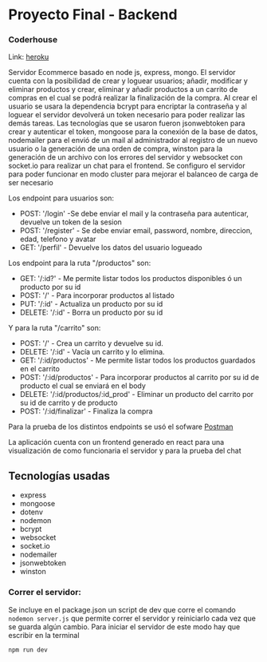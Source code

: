# Proyecto Final - Backend
### Coderhouse

Link: [heroku][heroku]

Servidor Ecommerce basado en node js, express, mongo. 
El servidor cuenta con la posibilidad de crear y loguear usuarios; añadir, modificar y eliminar productos y crear, eliminar y añadir productos a un carrito de compras en el cual se podrá realizar la finalización de la compra.
Al crear el usuario se usara la dependencia bcrypt para encriptar la contraseña y al loguear el servidor devolverá un token necesario para poder realizar las demás tareas.
Las tecnologías que se usaron fueron jsonwebtoken para crear y autenticar el token, mongoose para la conexión de la base de datos, nodemailer para el envió de un mail al administrador al registro de un nuevo usuario o la generación de una orden de compra, winston para la generación de un archivo con los errores del servidor y websocket con socket.io para realizar un chat para el frontend. Se configuro el servidor para poder funcionar en modo cluster para mejorar el balanceo de carga de ser necesario

Los endpoint para usuarios son:

- POST: '/login' -Se debe enviar el mail y la contraseña para autenticar, devuelve un token de la sesion
- POST: '/register' - Se debe enviar email, password, nombre, direccion, edad, telefono y avatar
- GET: '/perfil' - Devuelve los datos del usuario logueado

Los endpoint para la ruta "/productos" son:

- GET: '/:id?' - Me permite listar todos los productos disponibles ó un producto por su id
- POST: '/' - Para incorporar productos al listado
- PUT: '/:id' - Actualiza un producto por su id
- DELETE: '/:id' - Borra un producto por su id

Y para la ruta "/carrito" son:

- POST: '/' - Crea un carrito y devuelve su id.
- DELETE: '/:id' - Vacía un carrito y lo elimina.
- GET: '/:id/productos' - Me permite listar todos los productos guardados en el carrito
- POST: '/:id/productos' - Para incorporar productos al carrito por su id de producto el cual se enviará en el body
- DELETE: '/:id/productos/:id_prod' - Eliminar un producto del carrito por su id de carrito y de producto
- POST: '/:id/finalizar' - Finaliza la compra

Para la prueba de los distintos endpoints se usó el sofware [Postman]

La aplicación cuenta con un frontend generado en react para una visualización de como funcionaria el servidor y para la prueba del chat

## Tecnologías usadas

- express
- mongoose
- dotenv
- nodemon
- bcrypt
- websocket
- socket.io
- nodemailer
- jsonwebtoken
- winston


### Correr el servidor:

Se incluye en el package.json un script de dev que corre el comando `nodemon server.js` que permite correr el servidor y reiniciarlo cada vez que se guarda algún cambio. Para iniciar el servidor de este modo hay que escribir en la terminal


```sh
npm run dev
```
[postman]: <https://www.postman.com/>
[heroku]: <https://barragan-proyecto-final.herokuapp.com/>

